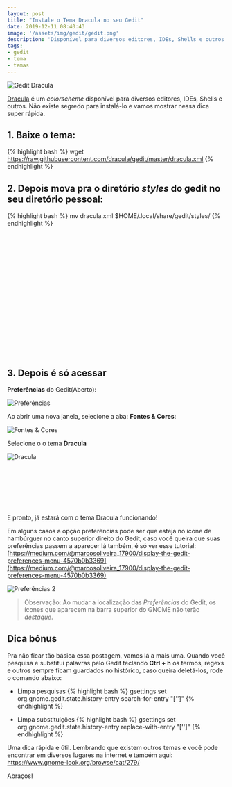```yaml
---
layout: post
title: "Instale o Tema Dracula no seu Gedit"
date: 2019-12-11 08:40:43
image: '/assets/img/gedit/gedit.png'
description: 'Disponível para diversos editores, IDEs, Shells e outros.'
tags:
- gedit
- tema
- temas
---
```


![Gedit Dracula](/assets/img/gedit/gedit.png)

[Dracula](https://draculatheme.com/gedit/) é um *colorscheme* disponível para diversos editores, IDEs, Shells e outros. Não existe segredo para instalá-lo e vamos mostrar nessa dica super rápida.

## 1. Baixe o tema:
{% highlight bash %}
wget https://raw.githubusercontent.com/dracula/gedit/master/dracula.xml
{% endhighlight %}

## 2. Depois mova pra o diretório *styles* do gedit no seu diretório pessoal:
{% highlight bash %}
mv dracula.xml $HOME/.local/share/gedit/styles/
{% endhighlight %}

<!-- QUADRADO -->
<script async src="//pagead2.googlesyndication.com/pagead/js/adsbygoogle.js"></script>
<ins class="adsbygoogle"
style="display:inline-block;width:336px;height:280px"
data-ad-client="ca-pub-2838251107855362"
data-ad-slot="5351066970"></ins>
<script>
(adsbygoogle = window.adsbygoogle || []).push({});
</script>

## 3. Depois é só acessar

**Preferências** do Gedit(Aberto):

![Preferências](/assets/img/gedit/preferencias.png)

Ao abrir uma nova janela, selecione a aba: **Fontes & Cores**:

![Fontes & Cores](/assets/img/gedit/fontes-e-cores.png)

Selecione o o tema **Dracula**

![Dracula](/assets/img/gedit/dracula-theme.png)

<!-- MINI ANÚNCIO -->
<script async src="//pagead2.googlesyndication.com/pagead/js/adsbygoogle.js"></script>
<!-- Games Root -->
<ins class="adsbygoogle"
style="display:inline-block;width:730px;height:95px"
data-ad-client="ca-pub-2838251107855362"
data-ad-slot="5351066970"></ins>
<script>
(adsbygoogle = window.adsbygoogle || []).push({});
</script>

E pronto, já estará com o tema Dracula funcionando!

Em alguns casos a opção preferências pode ser que esteja no ícone de hambúrguer no canto superior direito do Gedit, caso você queira que suas preferências passem a aparecer lá também, é só ver esse tutorial: [https://medium.com/@marcosoliveira_17900/display-the-gedit-preferences-menu-4570b0b3369](https://medium.com/@marcosoliveira_17900/display-the-gedit-preferences-menu-4570b0b3369)

![Preferências 2](/assets/img/gedit/preferencias-right.png)

> Observação: Ao mudar a localização das *Preferências* do Gedit, os ícones que aparecem na barra superior do GNOME não terão *destaque*.

## Dica bônus
Pra não ficar tão básica essa postagem, vamos lá a mais uma. Quando você pesquisa e substitui palavras pelo Gedit teclando **Ctrl + h** os termos, regexs e outros sempre ficam guardados no histórico, caso queira deletá-los, rode o comando abaixo:

+ Limpa pesquisas
{% highlight bash %}
gsettings set org.gnome.gedit.state.history-entry search-for-entry "['']"
{% endhighlight %}

+ Limpa substituições
{% highlight bash %}
gsettings set org.gnome.gedit.state.history-entry replace-with-entry "['']"
{% endhighlight %}


Uma dica rápida e útil. Lembrando que existem outros temas e você pode encontrar em diversos lugares na internet e também aqui: <https://www.gnome-look.org/browse/cat/279/>

Abraços!


